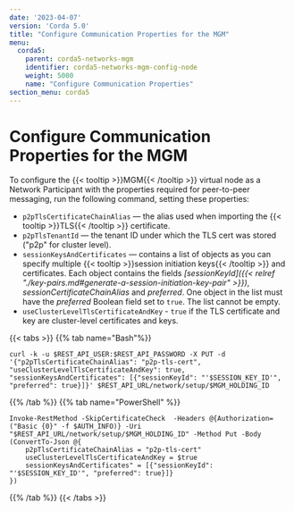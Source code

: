 ```yaml
---
date: '2023-04-07'
version: 'Corda 5.0'
title: "Configure Communication Properties for the MGM"
menu:
  corda5:
    parent: corda5-networks-mgm
    identifier: corda5-networks-mgm-config-node
    weight: 5000
    name: "Configure Communication Properties"
section_menu: corda5
---
```


# Configure Communication Properties for the MGM

To configure the {{< tooltip >}}MGM{{< /tooltip >}} virtual node as a Network Participant with the properties required for peer-to-peer messaging, run the following command, setting these properties: 

* `p2pTlsCertificateChainAlias` — the alias used when importing the {{< tooltip >}}TLS{{< /tooltip >}} certificate.
* `p2pTlsTenantId` — the tenant ID under which the TLS cert was stored ("p2p" for cluster level).
* `sessionKeysAndCertificates` — contains a list of objects as you can specify multiple {{< tooltip >}}session initiation keys{{< /tooltip >}} and certificates. Each object contains the fields *[sessionKeyId]({{< relref "./key-pairs.md#generate-a-session-initiation-key-pair" >}})*, *sessionCertificateChainAlias* and *preferred*. One object in the list must have the *preferred* Boolean field set to `true`. The list cannot be empty. 
* `useClusterLevelTlsCertificateAndKey` - `true` if the TLS certificate and key are cluster-level certificates and keys.

{{< tabs >}}
{{% tab name="Bash"%}}
```shell
curl -k -u $REST_API_USER:$REST_API_PASSWORD -X PUT -d '{"p2pTlsCertificateChainAlias": "p2p-tls-cert", "useClusterLevelTlsCertificateAndKey": true, "sessionKeysAndCertificates": [{"sessionKeyId": "'$SESSION_KEY_ID'", "preferred": true}]}' $REST_API_URL/network/setup/$MGM_HOLDING_ID
```
{{% /tab %}}
{{% tab name="PowerShell" %}}
```shell
Invoke-RestMethod -SkipCertificateCheck  -Headers @{Authorization=("Basic {0}" -f $AUTH_INFO)} -Uri "$REST_API_URL/network/setup/$MGM_HOLDING_ID" -Method Put -Body (ConvertTo-Json @{
    p2pTlsCertificateChainAlias = "p2p-tls-cert"
    useClusterLevelTlsCertificateAndKey = $true
    sessionKeysAndCertificates" = [{"sessionKeyId": "'$SESSION_KEY_ID'", "preferred": true}]}
})
```
{{% /tab %}}
{{< /tabs >}}